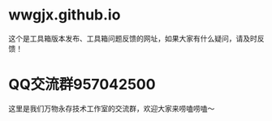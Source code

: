 # wwgjx.github.io
这个是工具箱版本发布、工具箱问题反馈的网址，如果大家有什么疑问，请及时反馈！
# QQ交流群957042500
这里是我们万物永存技术工作室的交流群，欢迎大家来唠嗑唠嗑～
